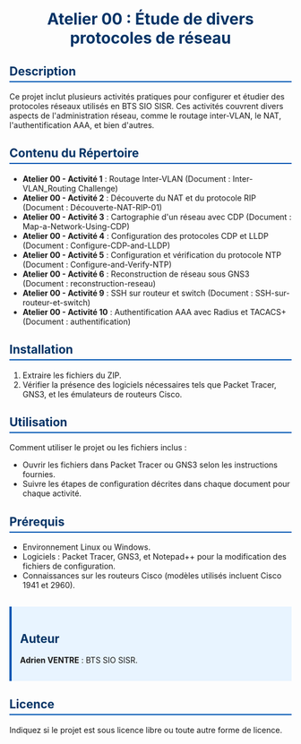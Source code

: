   <h1 style="text-align: center; color: #003366;">Atelier 00 : Étude de divers protocoles de réseau</h1>
        
  <h2 style="color: #003366; border-bottom: 2px solid #0056b3; padding-bottom: 5px;">Description</h2>
        <p>Ce projet inclut plusieurs activités pratiques pour configurer et étudier des protocoles réseaux utilisés en BTS SIO SISR. Ces activités couvrent divers aspects de l'administration réseau, comme le routage inter-VLAN, le NAT, l'authentification AAA, et bien d'autres.</p>

   <h2 style="color: #003366; border-bottom: 2px solid #0056b3; padding-bottom: 5px;">Contenu du Répertoire</h2>
        <ul>
            <li><strong>Atelier 00 - Activité 1</strong> : Routage Inter-VLAN (Document : Inter-VLAN_Routing Challenge)</li>
            <li><strong>Atelier 00 - Activité 2</strong> : Découverte du NAT et du protocole RIP (Document : Découverte-NAT-RIP-01)</li>
            <li><strong>Atelier 00 - Activité 3</strong> : Cartographie d'un réseau avec CDP (Document : Map-a-Network-Using-CDP)</li>
            <li><strong>Atelier 00 - Activité 4</strong> : Configuration des protocoles CDP et LLDP (Document : Configure-CDP-and-LLDP)</li>
            <li><strong>Atelier 00 - Activité 5</strong> : Configuration et vérification du protocole NTP (Document : Configure-and-Verify-NTP)</li>
            <li><strong>Atelier 00 - Activité 6</strong> : Reconstruction de réseau sous GNS3 (Document : reconstruction-reseau)</li>
            <li><strong>Atelier 00 - Activité 9</strong> : SSH sur routeur et switch (Document : SSH-sur-routeur-et-switch)</li>
            <li><strong>Atelier 00 - Activité 10</strong> : Authentification AAA avec Radius et TACACS+ (Document : authentification)</li>
        </ul>

  <h2 style="color: #003366; border-bottom: 2px solid #0056b3; padding-bottom: 5px;">Installation</h2>
        <ol>
            <li>Extraire les fichiers du ZIP.</li>
            <li>Vérifier la présence des logiciels nécessaires tels que Packet Tracer, GNS3, et les émulateurs de routeurs Cisco.</li>
        </ol>

  <h2 style="color: #003366; border-bottom: 2px solid #0056b3; padding-bottom: 5px;">Utilisation</h2>
        <p>Comment utiliser le projet ou les fichiers inclus :</p>
        <ul>
            <li>Ouvrir les fichiers dans Packet Tracer ou GNS3 selon les instructions fournies.</li>
            <li>Suivre les étapes de configuration décrites dans chaque document pour chaque activité.</li>
        </ul>

   <h2 style="color: #003366; border-bottom: 2px solid #0056b3; padding-bottom: 5px;">Prérequis</h2>
        <ul>
            <li>Environnement Linux ou Windows.</li>
            <li>Logiciels : Packet Tracer, GNS3, et Notepad++ pour la modification des fichiers de configuration.</li>
            <li>Connaissances sur les routeurs Cisco (modèles utilisés incluent Cisco 1941 et 2960).</li>
        </ul>

   <div style="margin-top: 30px; padding: 15px; background-color: #e8f4ff; border-left: 4px solid #0056b3;">
   <h2 style="color: #003366;">Auteur</h2>
            <p><strong>Adrien VENTRE</strong> : BTS SIO SISR.</p>
        </div>

   <h2 style="color: #003366; border-bottom: 2px solid #0056b3; padding-bottom: 5px;">Licence</h2>
        <p>Indiquez si le projet est sous licence libre ou toute autre forme de licence.</p>
    </div>
